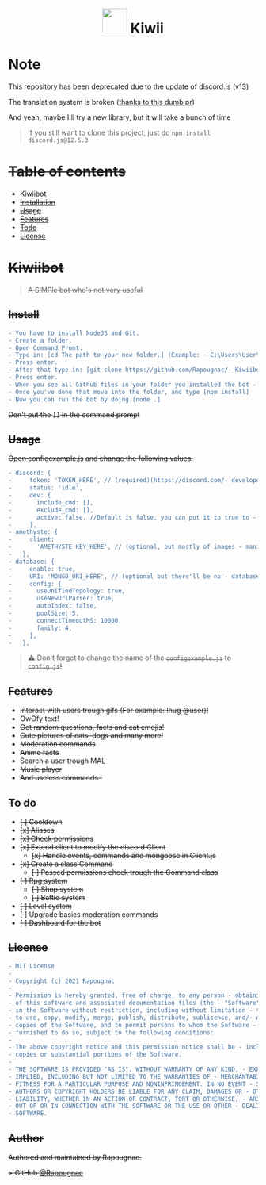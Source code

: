 <h1 align="center"> <img src = 'https://cdn.discordapp.com/attachments/772106096713924671/807975843548626944/anime-original-brown-hair-girl-green-eyes-hd-wallpaper-preview.png' height='50'> Kiwii</h1>


# Note
This repository has been deprecated due to the update of discord.js (v13)

The translation system is broken \([thanks to this dumb pr](https://github.com/discordjs/discord.js/pull/6027)\)

And yeah, maybe I'll try a new library, but it will take a bunch of time

> If you still want to clone this project, just do `npm install discord.js@12.5.3`

# ~~Table of contents~~

- ~~[Kiwiibot](#kiwiibot)~~
- ~~[Installation](#install)~~
- ~~[Usage](#usage)~~
- ~~[Features](#features)~~
- ~~[Todo](#to-do)~~
- ~~[License](#license)~~

# ~~Kiwiibot~~

> ~~A SIMPle bot who's not very useful~~

## ~~Install~~

```diff
- You have to install NodeJS and Git.
- Create a folder.
- Open Command Promt.
- Type in: [cd The path to your new folder.] (Example: - C:\Users\User\Desktop\New folder)
- Press enter.
- After that type in: [git clone https://github.com/Rapougnac/- Kiwiibot.git] 
- Press enter.
- When you see all Github files in your folder you installed the bot - succesfully.
- Once you've done that move into the folder, and type [npm install]
- Now you can run the bot by doing [node .]
```

~~Don't put the `[]` in the command prompt~~
## ~~Usage~~

~~Open configexample.js~~
~~and change the following values:~~

```diff
- discord: {
-     token: 'TOKEN_HERE', // (required)(https://discord.com/- developers/applications)
-     status: 'idle',
-     dev: {
-       include_cmd: [],
-       exclude_cmd: [],
-       active: false, //Default is false, you can put it to true to - exclude or include commands
-     },
- amethyste: {
-     client:
-       'AMETHYSTE_KEY_HERE', // (optional, but mostly of images - manipulation won't work)(https://api.amethyste.moe/) get one - ~~here, sign up and copy and paste your token
-   },
- database: {
-     enable: true,
-     URI: 'MONGO_URI_HERE', // (optional but there'll be no - database)
-     config: {
-       useUnifiedTopology: true,
-       useNewUrlParser: true,
-       autoIndex: false,
-       poolSize: 5,
-       connectTimeoutMS: 10000,
-       family: 4,
-     },
-   },
```
> ~~:warning: Don't forget to change the name of the `configexample.js` to `config.js`!~~
## ~~Features~~

- ~~Interact with users trough gifs (For example: !hug @user)!~~
- ~~OwOfy text!~~
- ~~Get random questions, facts and cat emojis!~~
- ~~Cute pictures of cats, dogs and many more!~~
- ~~Moderation commands~~
- ~~Anime facts~~
- ~~Search a user trough MAL~~
- ~~Music player~~
- ~~And useless commands !~~

## ~~To do~~

* ~~[ ] Cooldown~~
* ~~[x] Aliases~~
* ~~[x] Check permissions~~
* ~~[x] Extend client to modify the discord Client~~
    * ~~[x] Handle events, commands and mongoose in Client.js~~
* ~~[x] Create a class Command~~
    * ~~[ ] Passed permissions check trough the Command class~~
* ~~[ ] Rpg system~~
  * ~~[ ] Shop system~~
  * ~~[ ] Battle system~~
* ~~[ ] Level system~~
* ~~[ ] Upgrade basics moderation commands~~
* ~~[ ] Dashboard for the bot~~


## ~~License~~
```diff
- MIT License
- 
- Copyright (c) 2021 Rapougnac
- 
- Permission is hereby granted, free of charge, to any person - obtaining a copy
- of this software and associated documentation files (the - "Software"), to deal
- in the Software without restriction, including without limitation - the rights
- to use, copy, modify, merge, publish, distribute, sublicense, and/- or sell
- copies of the Software, and to permit persons to whom the Software - is
- furnished to do so, subject to the following conditions:
- 
- The above copyright notice and this permission notice shall be - included in all
- copies or substantial portions of the Software.
- 
- THE SOFTWARE IS PROVIDED "AS IS", WITHOUT WARRANTY OF ANY KIND, - EXPRESS OR
- IMPLIED, INCLUDING BUT NOT LIMITED TO THE WARRANTIES OF - MERCHANTABILITY,
- FITNESS FOR A PARTICULAR PURPOSE AND NONINFRINGEMENT. IN NO EVENT - SHALL THE
- AUTHORS OR COPYRIGHT HOLDERS BE LIABLE FOR ANY CLAIM, DAMAGES OR - OTHER
- LIABILITY, WHETHER IN AN ACTION OF CONTRACT, TORT OR OTHERWISE, - ARISING FROM,
- OUT OF OR IN CONNECTION WITH THE SOFTWARE OR THE USE OR OTHER - DEALINGS IN THE
- SOFTWARE.
```
## ~~Author~~
~~Authored and maintained by Rapougnac.~~

~~> GitHub [@Rapougnac](https://github.com/Rapougnac)~~
